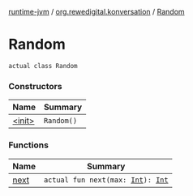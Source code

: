 [runtime-jvm](../../index.md) / [org.rewedigital.konversation](../index.md) / [Random](./index.md)

# Random

`actual class Random`

### Constructors

| Name | Summary |
|---|---|
| [&lt;init&gt;](-init-.md) | `Random()` |

### Functions

| Name | Summary |
|---|---|
| [next](next.md) | `actual fun next(max: `[`Int`](https://kotlinlang.org/api/latest/jvm/stdlib/kotlin/-int/index.html)`): `[`Int`](https://kotlinlang.org/api/latest/jvm/stdlib/kotlin/-int/index.html) |
